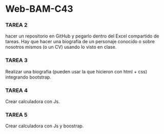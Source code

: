 # Web-BAM-C43 
### **TAREA 2**
hacer un repositorio en GitHub y pegarlo dentro del Excel compartido de tareas. Hay que hacer una biografía de un personaje conocido o sobre nosotros mismos (o un CV) usando lo visto en clase.
### **TAREA 3**
Realizar una biografia (pueden usar la que hicieron con html + css) integrando bootstrap.
### **TAREA 4**
Crear calculadora con Js.
### **TAREA 5**
Crear calculadora con Js y boostrap.
